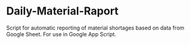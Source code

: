 # Daily-Material-Raport
Script for automatic reporting of material shortages based on data from Google Sheet. For use in Google App Script.
